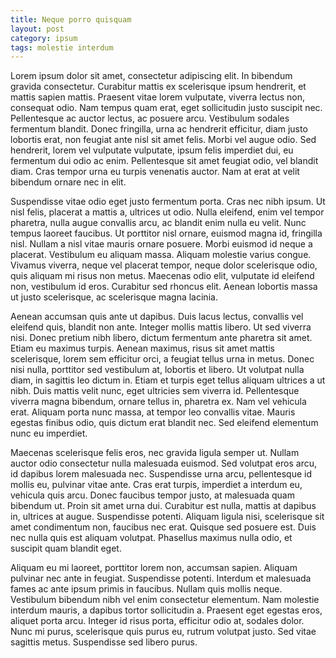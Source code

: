 ```yaml
---
title: Neque porro quisquam
layout: post
category: ipsum
tags: molestie interdum
---
```




Lorem ipsum dolor sit amet, consectetur adipiscing elit. In bibendum gravida consectetur. Curabitur mattis ex scelerisque ipsum hendrerit, et mattis sapien mattis. Praesent vitae lorem vulputate, viverra lectus non, consequat odio. Nam tempus quam erat, eget sollicitudin justo suscipit nec. Pellentesque ac auctor lectus, ac posuere arcu. Vestibulum sodales fermentum blandit. Donec fringilla, urna ac hendrerit efficitur, diam justo lobortis erat, non feugiat ante nisl sit amet felis. Morbi vel augue odio. Sed hendrerit, lorem vel vulputate vulputate, ipsum felis imperdiet dui, eu fermentum dui odio ac enim. Pellentesque sit amet feugiat odio, vel blandit diam. Cras tempor urna eu turpis venenatis auctor. Nam at erat at velit bibendum ornare nec in elit.

Suspendisse vitae odio eget justo fermentum porta. Cras nec nibh ipsum. Ut nisl felis, placerat a mattis a, ultrices ut odio. Nulla eleifend, enim vel tempor pharetra, nulla augue convallis arcu, ac blandit enim nulla eu velit. Nunc tempus laoreet faucibus. Ut porttitor nisl ornare, euismod magna id, fringilla nisl. Nullam a nisl vitae mauris ornare posuere. Morbi euismod id neque a placerat. Vestibulum eu aliquam massa. Aliquam molestie varius congue. Vivamus viverra, neque vel placerat tempor, neque dolor scelerisque odio, quis aliquam mi risus non metus. Maecenas odio elit, vulputate id eleifend non, vestibulum id eros. Curabitur sed rhoncus elit. Aenean lobortis massa ut justo scelerisque, ac scelerisque magna lacinia.

Aenean accumsan quis ante ut dapibus. Duis lacus lectus, convallis vel eleifend quis, blandit non ante. Integer mollis mattis libero. Ut sed viverra nisi. Donec pretium nibh libero, dictum fermentum ante pharetra sit amet. Etiam eu maximus turpis. Aenean maximus, risus sit amet mattis scelerisque, lorem sem efficitur orci, a feugiat tellus urna in metus. Donec nisi nulla, porttitor sed vestibulum at, lobortis et libero. Ut volutpat nulla diam, in sagittis leo dictum in. Etiam et turpis eget tellus aliquam ultrices a ut nibh. Duis mattis velit nunc, eget ultricies sem viverra id. Pellentesque viverra magna bibendum, ornare tellus in, pharetra ex. Nam vel vehicula erat. Aliquam porta nunc massa, at tempor leo convallis vitae. Mauris egestas finibus odio, quis dictum erat blandit nec. Sed eleifend elementum nunc eu imperdiet.

Maecenas scelerisque felis eros, nec gravida ligula semper ut. Nullam auctor odio consectetur nulla malesuada euismod. Sed volutpat eros arcu, id dapibus lorem malesuada nec. Suspendisse urna arcu, pellentesque id mollis eu, pulvinar vitae ante. Cras erat turpis, imperdiet a interdum eu, vehicula quis arcu. Donec faucibus tempor justo, at malesuada quam bibendum ut. Proin sit amet urna dui. Curabitur est nulla, mattis at dapibus in, ultrices at augue. Suspendisse potenti. Aliquam ligula nisi, scelerisque sit amet condimentum non, faucibus nec erat. Quisque sed posuere est. Duis nec nulla quis est aliquam volutpat. Phasellus maximus nulla odio, et suscipit quam blandit eget.

Aliquam eu mi laoreet, porttitor lorem non, accumsan sapien. Aliquam pulvinar nec ante in feugiat. Suspendisse potenti. Interdum et malesuada fames ac ante ipsum primis in faucibus. Nullam quis mollis neque. Vestibulum bibendum nibh vel enim consectetur elementum. Nam molestie interdum mauris, a dapibus tortor sollicitudin a. Praesent eget egestas eros, aliquet porta arcu. Integer id risus porta, efficitur odio at, sodales dolor. Nunc mi purus, scelerisque quis purus eu, rutrum volutpat justo. Sed vitae sagittis metus. Suspendisse sed libero purus.
